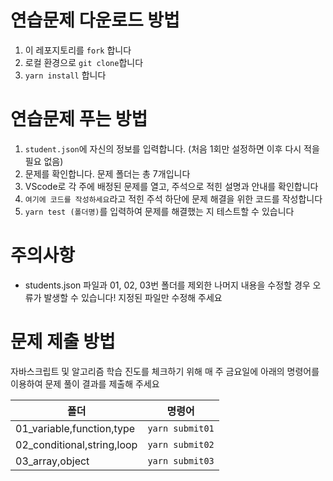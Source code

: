 # 연습문제 다운로드 방법
  1. 이 레포지토리를 `fork` 합니다
  2. 로컬 환경으로 `git clone`합니다
  3. `yarn install` 합니다

# 연습문제 푸는 방법
  1. `student.json`에 자신의 정보를 입력합니다. (처음 1회만 설정하면 이후 다시 적을 필요 없음)
  2. 문제를 확인합니다. 문제 폴더는 총 7개입니다
  3. VScode로 각 주에 배정된 문제를 열고, 주석으로 적힌 설명과 안내를 확인합니다
  4. `여기에 코드를 작성하세요`라고 적힌 주석 하단에 문제 해결을 위한 코드를 작성합니다
  5. `yarn test (폴더명)`를 입력하여 문제를 해결했는 지 테스트할 수 있습니다

# 주의사항
 - students.json 파일과 01, 02, 03번 폴더를 제외한 나머지 내용을 수정할 경우 오류가 발생할 수 있습니다! 지정된 파일만 수정해 주세요

# 문제 제출 방법
자바스크립트 및 알고리즘 학습 진도를 체크하기 위해
매 주 금요일에 아래의 명령어를 이용하여 문제 풀이 결과를 제출해 주세요

| 폴더 | 명령어 |
| --- | --- |
| 01_variable,function,type | `yarn submit01` |
| 02_conditional,string,loop | `yarn submit02` |
| 03_array,object | `yarn submit03` |
